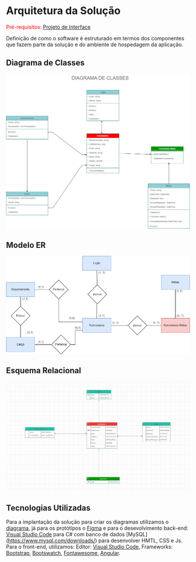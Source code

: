 # Arquitetura da Solução

<span style="color:red">Pré-requisitos: <a href="3-Projeto de Interface.md"> Projeto de Interface</a></span>

Definição de como o software é estruturado em termos dos componentes que fazem parte da solução e do ambiente de hospedagem da aplicação.

## Diagrama de Classes

<img src="./img/diagrama-de-classes.png">

## Modelo ER

<img src="./img/modelo-relacional.png">

## Esquema Relacional

<img src="./img/diagrama-er.png">

## Tecnologias Utilizadas

Para a implantação da solução para criar os diagramas utilizamos o [diagrama](https://draw.io/), já para os protótipos o [Figma](https://www.figma.com/) e para o desevolvimento back-end: [Visual Studio Code](https://code.visualstudio.com/download) para C# com banco de dados [MySQL] (https://www.mysql.com/downloads/) para desenvolver HMTL, CSS e Js. Para o front-end, utilizamos: Editor: [Visual Studio Code](https://code.visualstudio.com/download), Frameworks: [Bootstrap](https://getbootstrap.com/), [Bootswatch](https://bootswatch.com/), [Fontawesome](https://fontawesome.com/), [Angular](https://angular.io/).

